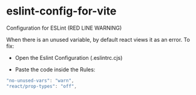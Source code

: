 # eslint-config-for-vite
Configuration for ESLint (RED LINE WARNING) 

When there is an unused variable, by default react views it as an error. To fix: 

- Open the Eslint Configuration (.eslintrc.cjs)

- Paste the code inside the Rules:

```js
"no-unused-vars": "warn",
"react/prop-types": "off",
```



    
